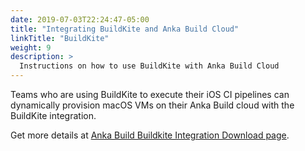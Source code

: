 ```yaml
---
date: 2019-07-03T22:24:47-05:00
title: "Integrating BuildKite and Anka Build Cloud"
linkTitle: "BuildKite"
weight: 9
description: >
  Instructions on how to use BuildKite with Anka Build Cloud
---
```


Teams who are using BuildKite to execute their iOS CI pipelines can dynamically provision macOS VMs on their Anka Build cloud with the BuildKite integration.  

Get more details at [Anka Build Buildkite Integration Download page](https://github.com/chef/anka-buildkite-plugin).


